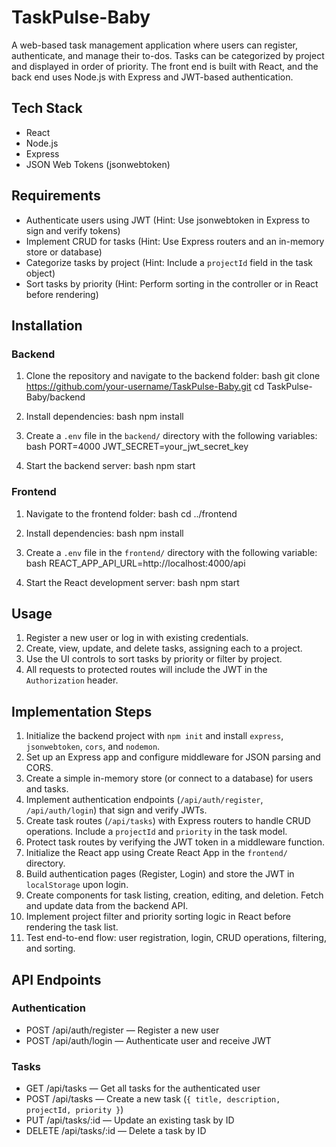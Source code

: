 # TaskPulse-Baby

A web-based task management application where users can register, authenticate, and manage their to-dos. Tasks can be categorized by project and displayed in order of priority. The front end is built with React, and the back end uses Node.js with Express and JWT-based authentication.

## Tech Stack
- React
- Node.js
- Express
- JSON Web Tokens (jsonwebtoken)

## Requirements
- Authenticate users using JWT (Hint: Use jsonwebtoken in Express to sign and verify tokens)
- Implement CRUD for tasks (Hint: Use Express routers and an in-memory store or database)
- Categorize tasks by project (Hint: Include a `projectId` field in the task object)
- Sort tasks by priority (Hint: Perform sorting in the controller or in React before rendering)

## Installation

### Backend
1. Clone the repository and navigate to the backend folder:
   bash
   git clone https://github.com/your-username/TaskPulse-Baby.git
   cd TaskPulse-Baby/backend
   
2. Install dependencies:
   bash
   npm install
   
3. Create a `.env` file in the `backend/` directory with the following variables:
   bash
   PORT=4000
   JWT_SECRET=your_jwt_secret_key
   
4. Start the backend server:
   bash
   npm start
   

### Frontend
1. Navigate to the frontend folder:
   bash
   cd ../frontend
   
2. Install dependencies:
   bash
   npm install
   
3. Create a `.env` file in the `frontend/` directory with the following variable:
   bash
   REACT_APP_API_URL=http://localhost:4000/api
   
4. Start the React development server:
   bash
   npm start
   

## Usage
1. Register a new user or log in with existing credentials.
2. Create, view, update, and delete tasks, assigning each to a project.
3. Use the UI controls to sort tasks by priority or filter by project.
4. All requests to protected routes will include the JWT in the `Authorization` header.

## Implementation Steps
1. Initialize the backend project with `npm init` and install `express`, `jsonwebtoken`, `cors`, and `nodemon`.
2. Set up an Express app and configure middleware for JSON parsing and CORS.
3. Create a simple in-memory store (or connect to a database) for users and tasks.
4. Implement authentication endpoints (`/api/auth/register`, `/api/auth/login`) that sign and verify JWTs.
5. Create task routes (`/api/tasks`) with Express routers to handle CRUD operations. Include a `projectId` and `priority` in the task model.
6. Protect task routes by verifying the JWT token in a middleware function.
7. Initialize the React app using Create React App in the `frontend/` directory.
8. Build authentication pages (Register, Login) and store the JWT in `localStorage` upon login.
9. Create components for task listing, creation, editing, and deletion. Fetch and update data from the backend API.
10. Implement project filter and priority sorting logic in React before rendering the task list.
11. Test end-to-end flow: user registration, login, CRUD operations, filtering, and sorting.

## API Endpoints

### Authentication
- POST /api/auth/register  — Register a new user
- POST /api/auth/login     — Authenticate user and receive JWT

### Tasks
- GET /api/tasks           — Get all tasks for the authenticated user
- POST /api/tasks          — Create a new task (`{ title, description, projectId, priority }`)
- PUT /api/tasks/:id       — Update an existing task by ID
- DELETE /api/tasks/:id    — Delete a task by ID